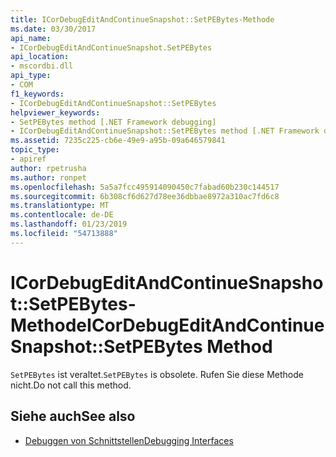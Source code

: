 ```yaml
---
title: ICorDebugEditAndContinueSnapshot::SetPEBytes-Methode
ms.date: 03/30/2017
api_name:
- ICorDebugEditAndContinueSnapshot.SetPEBytes
api_location:
- mscordbi.dll
api_type:
- COM
f1_keywords:
- ICorDebugEditAndContinueSnapshot::SetPEBytes
helpviewer_keywords:
- SetPEBytes method [.NET Framework debugging]
- ICorDebugEditAndContinueSnapshot::SetPEBytes method [.NET Framework debugging]
ms.assetid: 7235c225-cb6e-49e9-a95b-09a646579841
topic_type:
- apiref
author: rpetrusha
ms.author: ronpet
ms.openlocfilehash: 5a5a7fcc495914090450c7fabad60b230c144517
ms.sourcegitcommit: 6b308cf6d627d78ee36dbbae8972a310ac7fd6c8
ms.translationtype: MT
ms.contentlocale: de-DE
ms.lasthandoff: 01/23/2019
ms.locfileid: "54713888"
---
```

# <a name="icordebugeditandcontinuesnapshotsetpebytes-method"></a><span data-ttu-id="f3567-102">ICorDebugEditAndContinueSnapshot::SetPEBytes-Methode</span><span class="sxs-lookup"><span data-stu-id="f3567-102">ICorDebugEditAndContinueSnapshot::SetPEBytes Method</span></span>
<span data-ttu-id="f3567-103">`SetPEBytes` ist veraltet.</span><span class="sxs-lookup"><span data-stu-id="f3567-103">`SetPEBytes` is obsolete.</span></span> <span data-ttu-id="f3567-104">Rufen Sie diese Methode nicht.</span><span class="sxs-lookup"><span data-stu-id="f3567-104">Do not call this method.</span></span>  
  
## <a name="see-also"></a><span data-ttu-id="f3567-105">Siehe auch</span><span class="sxs-lookup"><span data-stu-id="f3567-105">See also</span></span>
- [<span data-ttu-id="f3567-106">Debuggen von Schnittstellen</span><span class="sxs-lookup"><span data-stu-id="f3567-106">Debugging Interfaces</span></span>](../../../../docs/framework/unmanaged-api/debugging/debugging-interfaces.md)
